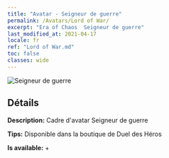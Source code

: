 ```yaml
---
title: "Avatar - Seigneur de guerre"
permalink: /Avatars/Lord of War/
excerpt: "Era of Chaos  Seigneur de guerre"
last_modified_at: 2021-04-17
locale: fr
ref: "Lord of War.md"
toc: false
classes: wide
---
```

 ![Seigneur de guerre](/images/a/avatarFrame_9.png)

## Détails

 **Description:** Cadre d'avatar Seigneur de guerre 

 **Tips:** Disponible dans la boutique de Duel des Héros 

 **Is available:**  + 

